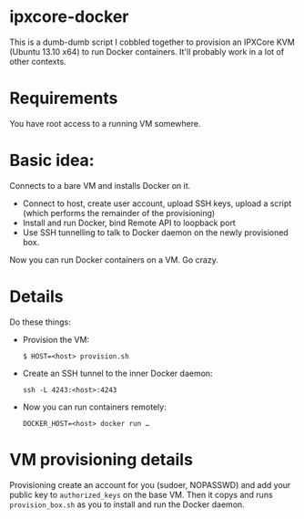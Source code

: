 # ipxcore-docker

This is a dumb-dumb script I cobbled together to provision an IPXCore KVM (Ubuntu 13.10 x64) to run Docker containers. It'll probably work in a lot of other contexts. 

# Requirements

You have root access to a running VM somewhere.

# Basic idea:

Connects to a bare VM and installs Docker on it.

- Connect to host, create user account, upload SSH keys, upload a script (which performs the remainder of the provisioning)
- Install and run Docker, bind Remote API to loopback port
- Use SSH tunnelling to talk to Docker daemon on the newly provisioned box.

Now you can run Docker containers on a VM. Go crazy.

# Details

Do these things:

- Provision the VM:
  
  `$ HOST=<host> provision.sh`
  
- Create an SSH tunnel to the inner Docker daemon:
  
  `ssh -L 4243:<host>:4243`
  
- Now you can run containers remotely:
  
  `DOCKER_HOST=<host> docker run …`


# VM provisioning details

Provisioning create an account for you (sudoer, NOPASSWD) and add your public key to `authorized_keys` on the base VM. Then it copys and runs `provision_box.sh` as you to install and run the Docker daemon.



